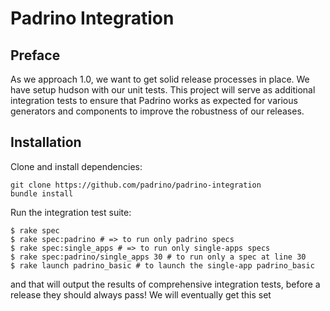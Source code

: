 # Padrino Integration

## Preface

As we approach 1.0, we want to get solid release processes in place. We have setup hudson with our unit tests. This project will serve as additional integration tests to ensure that Padrino works as expected for various generators and components to improve the robustness of our releases.

## Installation

Clone and install dependencies:

```
git clone https://github.com/padrino/padrino-integration
bundle install
```

Run the integration test suite:

```
$ rake spec
$ rake spec:padrino # => to run only padrino specs
$ rake spec:single_apps # => to run only single-apps specs
$ rake spec:padrino/single_apps 30 # to run only a spec at line 30
$ rake launch padrino_basic # to launch the single-app padrino_basic
```

and that will output the results of comprehensive integration tests, before a release they should always pass! We will eventually get this set
